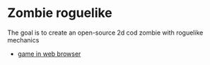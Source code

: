 # Zombie roguelike

The goal is to create an open-source 2d cod zombie with roguelike mechanics

* [game in web browser](https://bascanada.github.io/zombie-alacod/)


